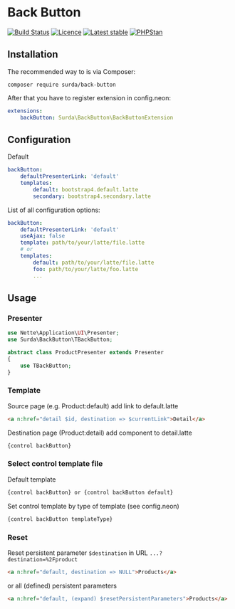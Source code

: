 # Back Button

[![Build Status](https://travis-ci.org/surda/back-button.svg?branch=master)](https://travis-ci.org/surda/back-button)
[![Licence](https://img.shields.io/packagist/l/surda/back-button.svg?style=flat-square)](https://packagist.org/packages/surda/back-button)
[![Latest stable](https://img.shields.io/packagist/v/surda/back-button.svg?style=flat-square)](https://packagist.org/packages/surda/back-button)
[![PHPStan](https://img.shields.io/badge/PHPStan-enabled-brightgreen.svg?style=flat)](https://github.com/phpstan/phpstan)

## Installation

The recommended way to is via Composer:

```
composer require surda/back-button
```

After that you have to register extension in config.neon:

```yaml
extensions:
    backButton: Surda\BackButton\BackButtonExtension
```

## Configuration

Default
```yaml
backButton:
    defaultPresenterLink: 'default'
    templates:
        default: bootstrap4.default.latte
        secondary: bootstrap4.secondary.latte
```

List of all configuration options:

```yaml
backButton:
    defaultPresenterLink: 'default'
    useAjax: false
    template: path/to/your/latte/file.latte
    # or
    templates:
        default: path/to/your/latte/file.latte
        foo: path/to/your/latte/foo.latte
        ...
```

## Usage

### Presenter

```php
use Nette\Application\UI\Presenter;
use Surda\BackButton\TBackButton;

abstract class ProductPresenter extends Presenter
{
    use TBackButton;
}
```

### Template

Source page (e.g. Product:default) add link to default.latte

```html
<a n:href="detail $id, destination => $currentLink">Detail</a>
```

Destination page (Product:detail) add component to detail.latte

```html
{control backButton}
```

### Select control template file

Default template

```html
{control backButton} or {control backButton default}  
```

Set control template by type of template (see config.neon)

```html
{control backButton templateType}
```

### Reset

Reset persistent parameter <code>$destination</code> in URL <code>...?destination=%2Fproduct</code>

```html
<a n:href="default, destination => NULL">Products</a>
```
or all (defined) persistent parameters
```html
<a n:href="default, (expand) $resetPersistentParameters">Products</a>
```